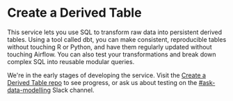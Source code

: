 # Create a Derived Table

This service lets you use SQL to transform raw data into persistent derived tables. Using a tool called dbt, you can make consistent, reproducible tables without touching R or Python, and have them regularly updated without touching Airflow. You can also test your transformations and break down complex SQL into reusable modular queries.

We're in the early stages of developing the service. Visit the [Create a Derived Table repo](https://github.com/moj-analytical-services/create-a-derived-table) to see progress, or ask us about testing on the [#ask-data-modelling](https://asdslack.slack.com/archives/C03J21VFHQ9) Slack channel.
